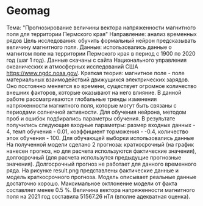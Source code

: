 # Geomag
Тема: "Прогнозирование величины вектора напряженности магнитного поля для территории Пермского края"
Направление: анализ временных рядов
Цель исследования: обучить формальный нейрон предсказывать величину магнитного поля.
Данные: использовались данные о магнитом поле на территории Пермского края в период с 1900 по 2020 год (шаг 1 год). Данные скачаны с сайта Национального управления океанических и атмосферных исследований США https://www.ngdc.noaa.gov/. 
Краткая теория: магнитное поле - поле материальных взаимодействий движущихся электрических зарядов. Оно постоянно меняется во времени, существует огромное количество внешних факторов, которые оказывают на него влияние. В данной работе рассматриваются глобальные тренды изменения напряженности магнитного поля, которые могут быть связаны с периодами солнечной активности.
Для обучения нейрона, методом проб и ошибок подбирались параметры обучения. В результате получились следующие входные параметры: размер входных данных - 4, темп обучения - 0.01, коэффициент торможения - -0.4, количество эпох обучения - 100. Для обучающей выборки использовались данные 
На полученной модели сделано 2 прогноза: краткосрочный (на график нанесен прогноз, но для расчета используются фактические значения), долгосрочный (для расчета использутся предыдущие прогнозные значения). Долгосрочный прогноз не работает для данного временного ряда.
На рисунке result.png представлены фактические данные и модель краткосрочного прогноза. Модель описывает реальные данные достаточно хорошо. Максимальное октлонение модели от факта составляет менее 0.5 %. 
Величина вектора напряженности магнитного поля на 2021 год составила 51567.26 нТл (вполне адекватная оценка). 
